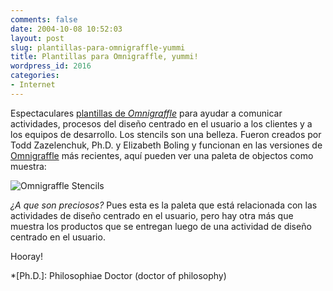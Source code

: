 ```yaml
---
comments: false
date: 2004-10-08 10:52:03
layout: post
slug: plantillas-para-omnigraffle-yummi
title: Plantillas para Omnigraffle, yummi!
wordpress_id: 2016
categories:
- Internet
---
```


Espectaculares [plantillas de _Omnigraffle_](http://www.userfocus.co.uk/resources/omnigraffle.html) para  ayudar a comunicar actividades, procesos del diseño centrado en el usuario a los clientes y a los equipos de desarrollo. Los stencils son una belleza. Fueron creados por Todd Zazelenchuk, Ph.D. y Elizabeth Boling y funcionan en las versiones de [Omnigraffle](http://www.omnigroup.com/applications/omnigraffle/) más recientes, aquí pueden ver una paleta de objectos como muestra:





![Omnigraffle Stencils](http://www.minid.net/images/omni-stencil.png)





_¿A que son preciosos?_ Pues esta es la paleta que está relacionada con las actividades de diseño centrado en el usuario, pero hay otra más que muestra los productos que se entregan luego de una actividad de diseño centrado en el usuario.





Hooray!




 
  *[Ph.D.]: Philosophiae Doctor (doctor of philosophy)
